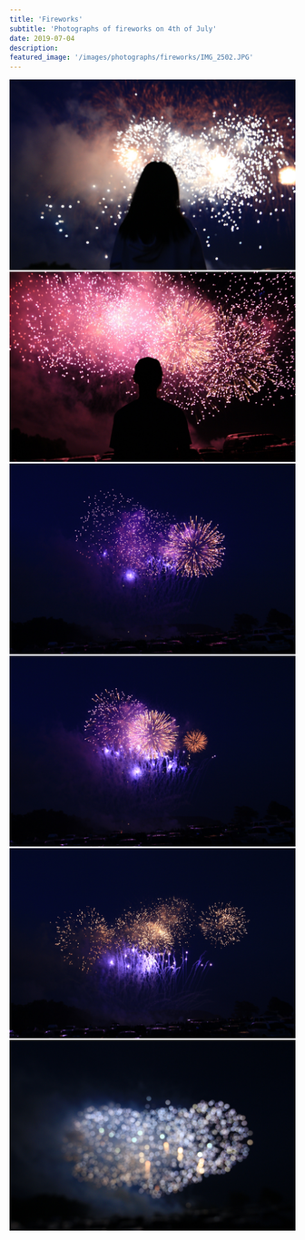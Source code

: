 ```yaml
---
title: 'Fireworks'
subtitle: 'Photographs of fireworks on 4th of July'
date: 2019-07-04
description: 
featured_image: '/images/photographs/fireworks/IMG_2502.JPG'
---
```


<div class="gallery" data-columns="2">
    <img src="/images/photographs/fireworks/IMG_2535.JPG">
    <img src="/images/photographs/fireworks/IMG_2514.JPG">
    <img src="/images/photographs/fireworks/IMG_2459.JPG">
    <img src="/images/photographs/fireworks/IMG_2457.JPG">
    <img src="/images/photographs/fireworks/IMG_2448.JPG">
    <img src="/images/photographs/fireworks/IMG_2502.JPG">
</div>